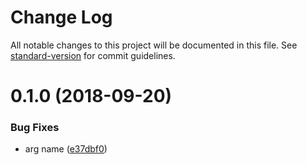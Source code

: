 # Change Log

All notable changes to this project will be documented in this file. See [standard-version](https://github.com/conventional-changelog/standard-version) for commit guidelines.

<a name="0.1.0"></a>
# 0.1.0 (2018-09-20)


### Bug Fixes

* arg name ([e37dbf0](https://github.com/iulo/caniuse-webp/commit/e37dbf0))
